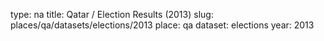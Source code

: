 type: na
title: Qatar / Election Results (2013)
slug: places/qa/datasets/elections/2013
place: qa
dataset: elections
year: 2013
